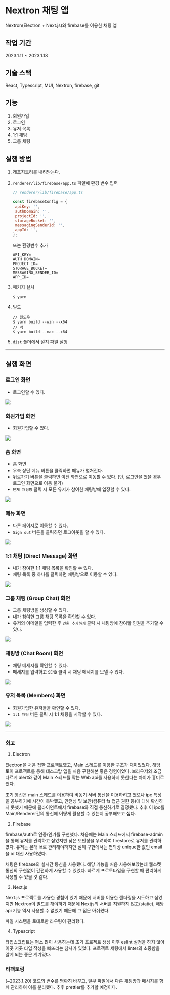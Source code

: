 # Nextron 채팅 앱

Nextron(Electron + Next.js)와 firebase를 이용한 채팅 앱

## 작업 기간

2023.1.11 ~ 2023.1.18

## 기술 스택

React, Typescript, MUI, Nextron, firebase, git

## 기능

1. 회원가입
2. 로그인
3. 유저 목록
4. 1:1 채팅
5. 그룹 채팅

## 실행 방법

1. 레포지토리를 내려받는다.
2. `renderer/lib/firebase/app.ts` 파일에 환경 변수 입력

   ```js
   // renderer/lib/firebase/app.ts

   const firebaseConfig = {
   	apiKey: '',
   	authDomain: '',
   	projectId: '',
   	storageBucket: '',
   	messagingSenderId: '',
   	appId: '',
   };
   ```

   또는 환경변수 추가

   ```
   API_KEY=
   AUTH_DOMAIN=
   PROJECT_ID=
   STORAGE_BUCKET=
   MESSAGING_SENDER_ID=
   APP_ID=
   ```

3. 패키지 설치

   ```
   $ yarn
   ```

4. 빌드

   ```
   // 윈도우
   $ yarn build --win --x64
   // 맥
   $ yarn build --mac --x64

   ```

5. `dist` 폴더에서 설치 파일 실행

---

## 실행 화면

### 로그인 화면

- 로그인할 수 있다.

<img src='resources/login.png' />

### 회원가입 화면

- 회원가입할 수 있다.

<img src='resources/signup.png' />

### 홈 화면

- 홈 화면
- 우측 상단 메뉴 버튼을 클릭하면 메뉴가 펼쳐진다.
- 뒤로가기 버튼을 클릭하면 이전 화면으로 이동할 수 있다. (단, 로그인을 했을 경우 로그인 화면으로 이동 불가)
- `단체 채팅방` 클릭 시 모든 유저가 참여한 채팅방에 입장할 수 있다.

<img src='resources/home.png' />

### 메뉴 화면

- 다른 페이지로 이동할 수 있다.
- `Sign out` 버튼을 클릭하면 로그이웃을 할 수 있다.

<img src='resources/drawer.png' />

### 1:1 채팅 (Direct Message) 화면

- 내가 참여한 1:1 채팅 목록을 확인할 수 있다.
- 채팅 목록 중 하나를 클릭하면 채팅방으로 이동할 수 있다.

<img src='resources/dm.png' />

### 그룹 채팅 (Group Chat) 화면

- 그룹 채팅방을 생성할 수 있다.
- 내가 참여한 그룹 채팅 목록을 확인할 수 있다.
- 유저의 이메일을 입력한 후 `인원 추가하기` 클릭 시 채팅방에 참여할 인원을 추가할 수 있다.

<img src='resources/group-chat.png' />

### 채팅방 (Chat Room) 화면

- 채팅 메세지를 확인할 수 있다.
- 메세지를 입력하고 `SEND` 클릭 시 채팅 메세지를 보낼 수 있다.

<img src='resources/chatroom.png' />

### 유저 목록 (Members) 화면

- 회원가입한 유저들을 확인할 수 있다.
- `1:1 채팅` 버튼 클릭 시 1:1 채팅을 시작할 수 있다.

<img src='resources/users.png' />

---

### 회고

1. Electron

Electron을 처음 접한 프로젝트였고, Main 스레드를 이용한 구조가 재미있었다. 해당 토이 프로젝트를 통해 데스크탑 앱을 처음 구현해본 좋은 경험이었다. 브라우저와 조금 다르게 alert와 같이 Main 스레드를 막는 Web api를 사용하지 못한다는 차이가 흥미로웠다.

초기 통신은 main 스레드를 이용하여 비동기 서버 통신을 이용하려고 했으나 ipc 특성을 공부하기에 시간이 촉박했고, 안전성 및 보안(컴퓨터 fs 접근 권한 등)에 대해 확신하지 못했기 때문에 클라이언트에서 firebase와 직접 통신하기로 결정했다. 추후 이 ipc를 Main/Renderer간의 통신에 어떻게 활용할 수 있는지 공부해보고 싶다.

2. Firebase

firebase/auth로 인증/인가를 구현했다. 처음에는 Main 스레드에서 firebase-admin을 통해 유저를 관리하고 싶었지만 낮은 보안성을 우려하여 firestore로 유저를 관리하였다. 유저는 본래 id로 관리해야하지만 실제 구현에서는 편의상 unique한 값인 email을 id 대신 사용하였다.

채팅은 firebase의 실시간 통신을 사용했다. 해당 기능을 처음 사용해보았는데 웹소켓 통신의 구현없이 간편하게 사용할 수 있었다. 빠르게 프로토타입을 구현할 때 편리하게 사용할 수 있을 것 같다.

3. Next.js

Next.js 프로젝트를 사용한 경험이 있기 때문에 서버를 이용한 렌더링을 시도하고 싶었지만 Nextron이 빌드를 해야하기 때문에 Nextjs의 서버를 지원하지 않고(static), 해당 api 기능 역시 사용할 수 없었기 때문에 그 점은 아쉬웠다.

파일 시스템을 토대로한 라우팅이 편리했다.

4. Typescript

타입스크립트는 평소 많이 사용하는데 초기 프로젝트 생성 이후 eslint 설정을 하지 않아 이곳 저곳 타입 작성을 빠뜨리는 참사가 있었다. 프로젝트 세팅에서 linter의 소중함을 알게 되는 좋은 계기였다.

### 리팩토링

(~2023.1.20)
코드의 변수를 명확히 바꾸고, 일부 파일에서 다른 채팅방과 메시지를 함께 관리하여 이를 분리했다.
추후 prettier를 추가할 예정이다.
